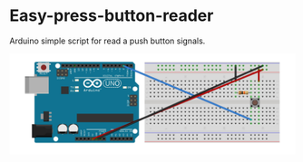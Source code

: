 # Easy-press-button-reader
Arduino simple script for read a push button signals.

![alt Arduino Schema image](https://raw.githubusercontent.com/deliodc/Easy-press-button-reader/master/Easy%20press%20button%20reader.png)
